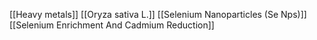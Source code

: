 [[Heavy metals]]
[[Oryza sativa L.]]
[[Selenium Nanoparticles (Se Nps)]]
[[Selenium Enrichment And Cadmium Reduction]]

